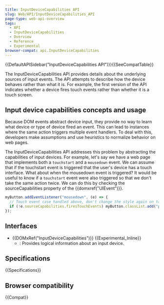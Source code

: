 ```yaml
---
title: InputDeviceCapabilities API
slug: Web/API/InputDeviceCapabilities_API
page-type: web-api-overview
tags:
  - API
  - InputDeviceCapabilities
  - Overview
  - Reference
  - Experimental
browser-compat: api.InputDeviceCapabilities
---
```


{{DefaultAPISidebar("InputDeviceCapabilities API")}}{{SeeCompatTable}}

The InputDeviceCapabilities API provides details about the underlying sources of input events. The API attempts to describe how the device behaves rather than what it is. For example, the first version of the API indicates whether a device fires touch events rather than whether it is a touch screen.

## Input device capabilities concepts and usage

Because DOM events abstract device input, they provide no way to learn what device or type of device fired an event. This can lead to instances where the same action triggers multiple event handlers. To deal with this, developers make assumptions and use heuristics to normalize behavior on web pages.

The InputDeviceCapabilities API addresses this problem by abstracting the capabilities of input devices. For example, let's say we have a web page that implements both a `touchstart` and a `mousedown` event. We can assume that if the touchstart event is triggered that the user's device has a touch interface. What about when the mousedown event is triggered? It would be useful to know if a `touchstart` event were also triggered so that we don't take the same action twice. We can do this by checking the sourceCapabilities property of the {{domxref("UIEvent")}}.

```js
myButton.addEventListener("mousedown", (e) => {
  // Touch event case handled above, don't change the style again on tap.
  if (!e.sourceCapabilities.firesTouchEvents) myButton.classList.add("pressed");
});
```

## Interfaces

- {{DOMxRef("InputDeviceCapabilities")}} {{Experimental_Inline}}
  - : Provides logical information about an input device.

## Specifications

{{Specifications}}

## Browser compatibility

{{Compat}}

